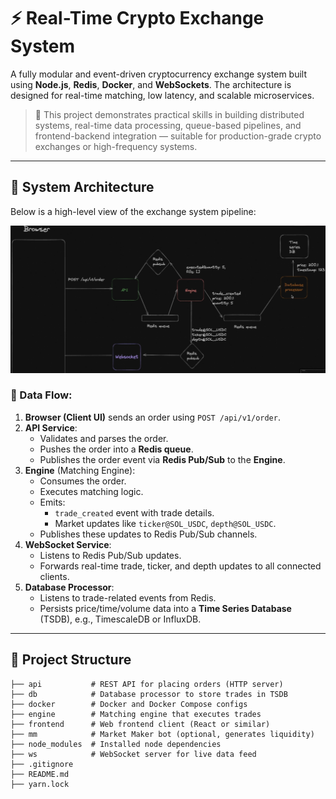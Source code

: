 # ⚡ Real-Time Crypto Exchange System

A fully modular and event-driven cryptocurrency exchange system built using **Node.js**, **Redis**, **Docker**, and **WebSockets**. The architecture is designed for real-time matching, low latency, and scalable microservices.

> 💼 This project demonstrates practical skills in building distributed systems, real-time data processing, queue-based pipelines, and frontend-backend integration — suitable for production-grade crypto exchanges or high-frequency systems.

---

## 🧠 System Architecture

Below is a high-level view of the exchange system pipeline:

![Exchange Architecture](./Exchange_arch.png)

### 🔁 Data Flow:

1. **Browser (Client UI)** sends an order using `POST /api/v1/order`.
2. **API Service**:
   - Validates and parses the order.
   - Pushes the order into a **Redis queue**.
   - Publishes the order event via **Redis Pub/Sub** to the **Engine**.
3. **Engine** (Matching Engine):
   - Consumes the order.
   - Executes matching logic.
   - Emits:
     - `trade_created` event with trade details.
     - Market updates like `ticker@SOL_USDC`, `depth@SOL_USDC`.
   - Publishes these updates to Redis Pub/Sub channels.
4. **WebSocket Service**:
   - Listens to Redis Pub/Sub updates.
   - Forwards real-time trade, ticker, and depth updates to all connected clients.
5. **Database Processor**:
   - Listens to trade-related events from Redis.
   - Persists price/time/volume data into a **Time Series Database** (TSDB), e.g., TimescaleDB or InfluxDB.

---

## 📁 Project Structure

```
├── api           # REST API for placing orders (HTTP server)
├── db            # Database processor to store trades in TSDB
├── docker        # Docker and Docker Compose configs
├── engine        # Matching engine that executes trades
├── frontend      # Web frontend client (React or similar)
├── mm            # Market Maker bot (optional, generates liquidity)
├── node_modules  # Installed node dependencies
├── ws            # WebSocket server for live data feed
├── .gitignore
├── README.md
├── yarn.lock
```
